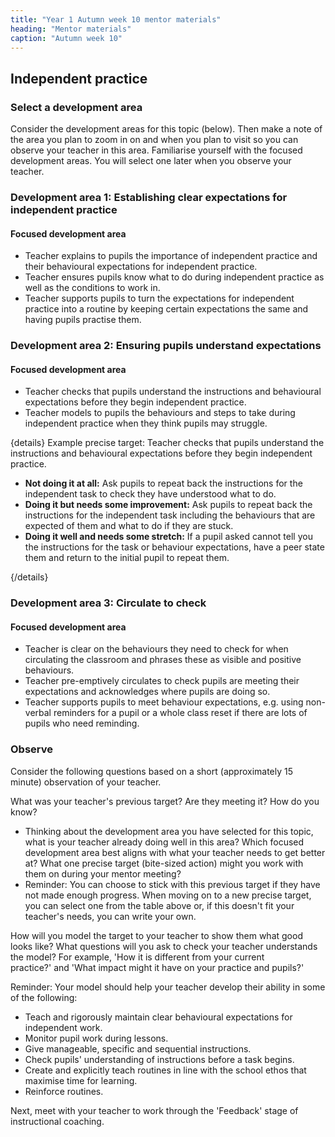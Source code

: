 ```yaml
---
title: "Year 1 Autumn week 10 mentor materials"
heading: "Mentor materials"
caption: "Autumn week 10"
---
```


## Independent practice

### Select a development area

Consider the development areas for this topic (below). Then make a note of the area you plan to zoom in on and when you plan to visit so you can observe your teacher in this area. Familiarise yourself with the focused development areas. You will select one later when you observe your teacher.

### Development area 1: Establishing clear expectations for independent practice

#### Focused development area

- Teacher explains to pupils the importance of independent practice and their behavioural expectations for independent practice.
- Teacher ensures pupils know what to do during independent practice as well as the conditions to work in.
- Teacher supports pupils to turn the expectations for independent practice into a routine by keeping certain expectations the same and having pupils practise them.

### Development area 2: Ensuring pupils understand expectations

#### Focused development area

- Teacher checks that pupils understand the instructions and behavioural expectations before they begin independent practice.
- Teacher models to pupils the behaviours and steps to take during independent practice when they think pupils may struggle.

{details}
Example precise target: Teacher checks that pupils understand the instructions and behavioural expectations before they begin independent practice.

- **Not doing it at all:** Ask pupils to repeat back the instructions for the independent task to check they have understood what to do.
- **Doing it but needs some improvement:** Ask pupils to repeat back the instructions for the independent task including the behaviours that are expected of them and what to do if they are stuck.
- **Doing it well and needs some stretch:** If a pupil asked cannot tell you the instructions for the task or behaviour expectations, have a peer state them and return to the initial pupil to repeat them.

{/details}

### Development area 3: Circulate to check

#### Focused development area

- Teacher is clear on the behaviours they need to check for when circulating the classroom and phrases these as visible and positive behaviours.
- Teacher pre-emptively circulates to check pupils are meeting their expectations and acknowledges where pupils are doing so.
- Teacher supports pupils to meet behaviour expectations, e.g. using non-verbal reminders for a pupil or a whole class reset if there are lots of pupils who need reminding.

### Observe

Consider the following questions based on a short (approximately 15 minute) observation of your teacher.

What was your teacher's previous target? Are they meeting it? How do you know?

- Thinking about the development area you have selected for this topic, what is your teacher already doing well in this area? Which focused development area best aligns with what your teacher needs to get better at? What one precise target (bite-sized action) might you work with them on during your mentor meeting?
- Reminder: You can choose to stick with this previous target if they have not made enough progress. When moving on to a new precise target, you can select one from the table above or, if this doesn't fit your teacher's needs, you can write your own.

How will you model the target to your teacher to show them what good looks like? What questions will you ask to check your teacher understands the model? For example, 'How it is different from your current practice?' and 'What impact might it have on your practice and pupils?'

Reminder: Your model should help your teacher develop their ability in some of the following:

- Teach and rigorously maintain clear behavioural expectations for independent work.
- Monitor pupil work during lessons.
- Give manageable, specific and sequential instructions.
- Check pupils' understanding of instructions before a task begins.
- Create and explicitly teach routines in line with the school ethos that maximise time for learning.
- Reinforce routines.

Next, meet with your teacher to work through the 'Feedback' stage of instructional coaching.
